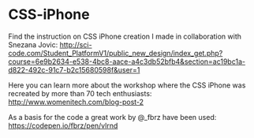 # CSS-iPhone

Find the instruction on CSS iPhone creation I made in collaboration with Snezana Jovic:
http://sci-code.com/Student_PlatformV1/public_new_design/index_get.php?course=6e9b2634-e538-4bc8-aace-a4c3db52bfb4&section=ac19bc1a-d822-492c-91c7-b2c15680598f&user=1

Here you can learn more about the workshop where the CSS iPhone was recreated by more than 70 tech enthusiasts:
http://www.womenitech.com/blog-post-2


As a basis for the code a great work by @_fbrz have been used: https://codepen.io/fbrz/pen/vlrnd

